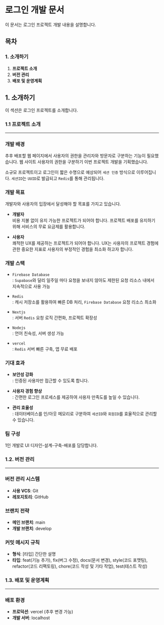 # 로그인 개발 문서
이 문서는 로그인 프로젝트 개발 내용을 설명합니다.

## 목차
### 1. 소개하기
1. **프로젝트 소개**
2. **버전 관리**
3. **배포 및 운영계획**


## 1. 소개하기
이 섹션은 로그인 프로젝트를 소개합니다.

### 1.1 프로젝트 소개
---
### 개발 배경
추후 배포할 웹 페이지에서 사용자의 권한을 관리자와 방문자로 구분하는 기능이 필요했습니다. 웹 사이트 사용자의 권한을 구분하기 이번 프로젝트 개발을 기획했습니다.   

소규모 프로젝트이고 로그인이 짧은 수명으로 예상되어 `세션 인증` 방식으로 이루어집니다. `세션ID`는 `UUID`로 발급되고 `Redis`를 통해 관리됩니다.  

### 개발 목표
개발자와 사용자의 입장에서 달성해야 할 목표를 가지고 있습니다. 

- **개발자**  
  비용 지불 없이 유지 가능한 프로젝트가 되어야 합니다. 프로젝트 배포를 유지하기 위해 서비스의 무료 요금제를 활용합니다.

- **사용자**  
  쾌적한 UX를 제공하는 프로젝트가 되어야 합니다. UX는 사용자의 프로젝트 경험에 관한 중요한 지표로 사용자의 부정적인 경험을 최소화 하고자 합니다.

### 개발 스택
- `Firebase Database`   
: `Supabase`와 달리 일주일 마다 요청을 보내지 않아도 제한된 요청 리소스 내에서 지속적으로 사용 가능

- `Redis`   
: 캐시 저장소를 활용하여 빠른 DB 처리, `Firebase Database` 요청 리소스 최소화

- `Nextjs`    
: 서버 `Redis` 요청 로직 간편화, 프로젝트 확장성

- `Nodejs`    
: 언어 친숙성, 서버 생성 가능

- `vercel`    
: `Redis` 서버 빠른 구축, 앱 무료 배포

### 기대 효과
- **보안성 강화**   
: 인증된 사용자만 접근할 수 있도록 합니다.

- **사용자 경험 향상**    
: 간편한 로그인 프로세스를 제공하여 사용자 만족도를 높일 수 있습니다.

- **관리 효율성**   
: 데이터베이스를 인/아웃 메모리로 구분하여 `세션ID`와 `회원ID`를 효율적으로 관리할 수 있습니다.

### 팀 구성
1인 개발로 UI 디자인-설계-구축-배포를 담당합니다.

### 1.2. 버전 관리
---
### 버전 관리 시스템
- **사용 VCS**: Git
- **레포지토리**: GitHub

### 브랜치 전략
- **메인 브랜치**: main
- **개발 브랜치**: develop

### 커밋 메시지 규칙
- **형식**: [타입] 간단한 설명
- **타입**: feat(기능 추가), fix(버그 수정), docs(문서 변경), style(코드 포맷팅), refactor(코드 리팩토링), chore(코드 작성 및 기타 작업), test(테스트 작성)

### 1.3. 배포 및 운영계획
---
### 배포 환경
- **프로덕션**: vercel (추후 변경 가능)
- **개발 서버**: localhost

